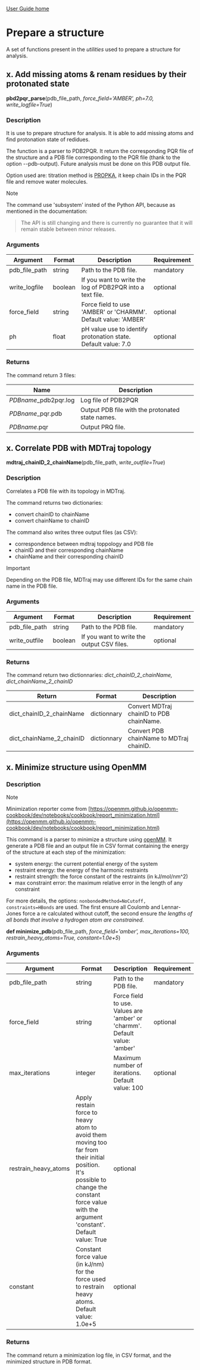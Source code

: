 [User Guide home](Manual.md)

# Prepare a structure

A set of functions present in the *utilities* used to prepare a structure for analysis.


## x. Add missing atoms & renam residues by their protonated state
**pbd2pqr_parse**(pdb_file_path, *force_field='AMBER', ph=7.0, write_logfile=True*)

### Description

It is use to prepare structure for analysis. It is able to add missing atoms and find protonation state of redidues.

The function is a parser to PDB2PQR. It return the corresponding PQR file of the structure and a PDB file corresponding to the PQR file
(thank to the option --pdb-output). Future analysis must be done on this PDB output file.

Option used are: titration method is [PROPKA](https://github.com/jensengroup/propka), it keep chain IDs in the PQR file and remove water molecules.

> [!NOTE]
> The command use 'subsystem' insted of the Python API, because as mentioned in the documentation:
> > The API is still changing and there is currently no guarantee that it will remain stable between minor releases.

### Arguments

| Argument | Format | Description | Requirement |
| -------- | --- | --- | --- |
| pdb_file_path | string  | Path to the PDB file. | mandatory |
| write_logfile | boolean | If you want to write the log of PDB2PQR into a text file. | optional |
| force_field   | string  | Force field to use 'AMBER' or 'CHARMM'. <br/> Default value: 'AMBER' | optional |
| ph            | float   | pH value use to identify protonation state. <br/> Default value: 7.0 | optional |

### Returns

The command return 3 files:

| Name   | Description |
| ------ | --- |
| *PDBname*_pdb2pqr.log | Log file of PDB2PQR |
| *PDBname*_pqr.pdb | Output PDB file with the protonated state names. |
| *PDBname*.pqr     | Output PRQ file. |



## x. Correlate PDB with MDTraj topology

**mdtraj_chainID_2_chainName**(pdb_file_path, *write_outfile=True*)

### Description

Correlates a PDB file with its topology in MDTraj.

The command returns two dictionaries:

- convert chainID to chainName
- convert chainName to chainID

The command also writes three output files (as CSV):

- correspondence between mdtraj toppology and PDB file
- chainID and their corresponding chainName
- chainName and their corresponding chainID

> [!IMPORTANT]
> Depending on the PDB file, MDTraj may use different IDs for the same chain name in the PDB file.

### Arguments

| Argument | Format | Description | Requirement |
| -------- | --- | --- | --- |
| pdb_file_path | string  | Path to the PDB file.  | mandatory |
| write_outfile | boolean | If you want to write the output CSV files. | optional |

### Returns

The command return two dictionnaries: *dict_chainID_2_chainName, dict_chainName_2_chainID*

| Return | Format | Description |
| ------ | ------ | --- |
| dict_chainID_2_chainName | dictionnary | Convert MDTraj chainID to PDB chainName. |
| dict_chainName_2_chainID | dictionnary | Convert PDB chainName to MDTraj chainID. |





## x. Minimize structure using OpenMM

### Description

> [!NOTE]
> Minimization reporter come from [https://openmm.github.io/openmm-cookbook/dev/notebooks/cookbook/report_minimization.html](https://openmm.github.io/openmm-cookbook/dev/notebooks/cookbook/report_minimization.html)

This command is a parser to minimize a structure using [openMM](https://openmm.org/). It generate a PDB file and an output file in CSV format containing the energy of the structure at each step of the minimization:

- system energy: the current potential energy of the system
- restraint energy: the energy of the harmonic restraints
- restraint strength: the force constant of the restraints (in kJ/mol/nm^2)
- max constraint error: the maximum relative error in the length of any constraint

For more details, the options: `nonbondedMethod=NoCutoff, constraints=HBonds` are used. The first ensure all Coulomb and Lennar-Jones force a re calculated without cutoff, the second ensure *the lengths of all bonds that involve a hydrogen atom are constrained*.

**def minimize_pdb**(pdb_file_path, *force_field='amber', max_iterations=100, restrain_heavy_atoms=True, constant=1.0e+5*)

### Arguments 

| Argument | Format | Description | Requirement |
| -------- | --- | --- | --- |
| pdb_file_path | string  | Path to the PDB file. | mandatory |
| force_field | string | Force field to use. Values are 'amber' or 'charmm'. <br/> Default value: 'amber' | optional |
| max_iterations | integer | Maximum number of iterations. <br/> Default value: 100 | optional |
| restrain_heavy_atoms | Apply restain force to heavy atom to avoid them moving too far from their initial position. It's possible to change the constant force value with the argument 'constant'. <br/> Default value: True | optional |
| constant | Constant force value (in kJ/nm) for the force used to restrain heavy atoms. <br/> Default value: 1.0e+5 | optional |


### Returns

The command return a minimization log file, in CSV format, and the minimized structure in PDB format.